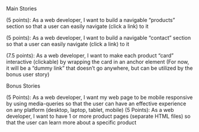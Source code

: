 Main Stories

<!-- (10 points): As a web developer, I want to adhere to a UX designer’s prototype so that the final product will match the user-tested design  -->
<!-- (2.5 points):  As a web developer, I want my page to be saved as “index.html” so that the web site will have an entry point  -->
<!-- (5 points):  As a web developer, I want to build a navigable “home” or “landing” section so that a user can easily navigate (click a link) to it  -->
(5 points):  As a web developer, I want to build a navigable “products” section so that a user can easily navigate (click a link) to it 
<!-- (5 points):  As a web developer, I want to build a navigable “about” section so that a user can easily navigate (click a link) to it  -->
(5 points):  As a web developer, I want to build a navigable “contact” section so that a user can easily navigate (click a link) to it 
<!-- (10 points):  As a web developer, I want to have an external CSS-stylesheet that consists of a variety of styles (minimum of 10 rules) so that I can use the same styles with other pages in the future  -->
<!-- (5 points): As a web developer, I want to include the high-quality images provided by the asset team so that my page matches the design  -->
(7.5 points):  As a web developer, I want to make each product “card” interactive (clickable) by wrapping the card in an anchor element 
(For now, it will be a “dummy link” that doesn’t go anywhere, but can be utilized by the bonus user story) 	
<!-- (10 points): As a web developer, I want to produce high-quality content so that any text on the site is engaging and does not have spelling or grammar mistakes  -->

Bonus Stories

(5 Points): As a web developer, I want my web page to be mobile responsive by using media-queries so that the user can have an effective experience on any platform (desktop, laptop, tablet, mobile) 
(5 Points): As a web developer, I want to have 1 or more product pages (separate HTML files) so that the user can learn more about a specific product 